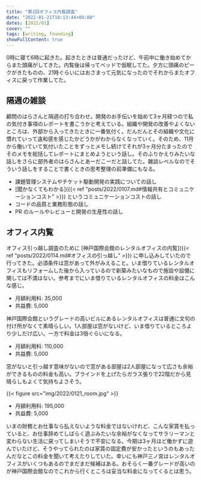 ```yaml
---
title: "第1回オフィス内覧調査"
date: "2022-01-21T10:13:44+09:00"
dates: [2022/01]
cover: ""
tags: [writing, founding]
showFullContent: true
---
```


0時に寝て6時に起きた。起きたときは普通だったけど、午前中に働き始めてからまた頭痛がしてきた。内覧後は帰ってベッドで仮眠してた。夕方に頭痛のピークがきたものの、21時ぐらいにはおさまって元気になったのでそれからまたオフィスに戻って作業してた。

## 隔週の雑談

顧問のはらさんと隔週の打ち合わせ。開発のお手伝いを始めて3ヶ月経つので私の気付き事項のレポートを書こうかと考えている。組織や開発の改善やよくないところは、外部から入ってきたときに一番気付く。だんだんとその組織や文化に慣れていって違和感を感じたかどうかがわからなくなっていく。そのため、11月から働いていて気付いたことをずっとメモし続けてそれが3ヶ月分たまったのでそのメモを総括してレポートにまとめようという話し。そのふりかえりみたいな話しをさらに部外者のはらさんとあーだこーだと話してた。雑談レベルなのでそういう話しをすることで書くときの思考整理の前準備にもなる。

* 課題管理システムやチケット駆動開発の実践についての話し
* [聞かなくてもわかる]({{< ref "posts/2022/0107.md#情報共有とコミュニケーションコスト" >}}) というコミュニケーションコストの話し 
* コードの品質と業務形態の話し
* PR のルールやレビューと開発の生産性の話し

## オフィス内覧

オフィス引っ越し調査のために [神戸国際会館のレンタルオフィスの内覧]({{< ref "posts/2022/0114.md#オフィスの引っ越し" >}}) に申し込みしていたので行ってきた。必須条件は窓があって外がみえること。いま借りているレンタルオフィスもリフォームした後から入っているので新築みたいなもので施設や設備に関しては不満はない。参考までにいま借りているレンタルオフィスの料金はこんな感じ。

* 月額利用料: 35,000
* 共益費: 5,000

神戸国際会館というグレードの高いビルにあるレンタルオフィスは普通に文句の付け所がなくて素晴らしい。1人部屋は窓がないけど、いま借りているところより少しだけ広い。一方で料金は3倍ぐらいになる。

* 月額利用料: 110,000
* 共益費: 5,000

窓がないと引っ越す意味がないので窓がある部屋は2人部屋になって広さも余裕ができるものの料金も高い。ブラインドを上げたらガラス張りで22階だから見晴らしもよくて気持ちよさそう。

{{< figure src="img/2022/0121_room.jpg" >}}

* 月額利用料: 195,000
* 共益費: 5,000

いまの財務とお仕事なら払えないような料金ではないけれど、こんな家賃を払っていると、お仕事辞めてしばらく遊ぶみたいな余裕がなくなってサラリーマンと変わらない生活に戻ってしまいそうで不安になる。今期は3ヶ月ほど働かずに遊んでいたけど、そうやってられたのは家賃の固定費が安かったというのもあったんだなとこの料金を聞いて考えたりしていた。幸いにも神戸三ノ宮はレンタルオフィスがいくつもあるのでまだまだ候補はある。おそらく一番グレードが高いのが神戸国際会館なのでこれから行くところは妥当な料金になってくるとは思う。
